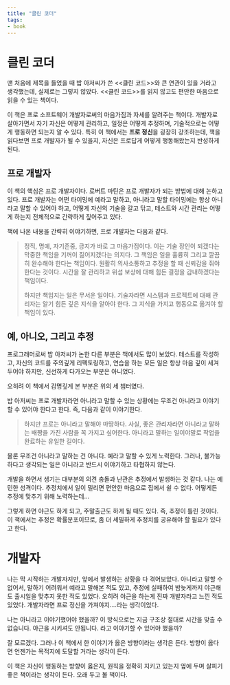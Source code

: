 ```yaml
---
title: "클린 코더"
tags:
- book
---
```


# 클린 코더
맨 처음에 제목을 들었을 때  밥 아저씨가 쓴 <<클린 코드>>와 큰 연관이 있을 거라고 생각했는데, 실제로는 그렇지 않았다. <<클린 코드>>를 읽지 않고도 편안한 마음으로 읽을 수 있는 책이다.

이 책은 프로 소프트웨어 개발자로써의 마음가짐과 자세를 알려주는 책이다. 개발자로 살아가면서 자기 자신은 어떻게 관리하고, 일정은 어떻게 추정하며, 기술적으로는 어떻게 행동하면 되는지 알 수 있다. 특히 이 책에서는 **프로 정신**을 굉장히 강조하는데, 책을 읽다보면 프로 개발자가 될 수 있을지, 자신은 프로답게 어떻게 행동해왔는지 반성하게 된다.

## 프로 개발자
이 책의 핵심은 프로 개발자이다. 로버트 마틴은 프로 개발자가 되는 방법에 대해 논하고 있다. 프로 개발자는 어떤 타이밍에 예라고 말하고, 아니라고 말할 타이밍에는 항상 아니라고 말할 수 있어야 하고, 어떻게 자신의 기술을 갈고 닦고, 테스트와 시간 관리는 어떻게 하는지 전체적으로 간략하게 짚어주고 있다.

책에 나온 내용을 간략히 이야기하면, 프로 개발자는 다음과 같다.

> 정직, 명예, 자기존중, 긍지가 바로 그 마음가짐이다. 이는 기술 장인이 되겠다는 막중한 책임을 기꺼이 짊어지겠다는 의지다. 그 책임은 일을 훌륭히 그리고 깔끔히 완수해야 한다는 책임이다. 원활히 의사소통하고 추정을 할 때 신뢰감을 줘야 한다는 것이다. 시간을 잘 관리하고 위섬 보상에 대해 힘든 결정을 감내하겠다는 책임이다.
> 
> 하지만 책임지는 일은 무서운 일이다. 기술자라면 시스템과 프로젝트에 대해 관리자는 알기 힘든 깊은 지식을 알아야 한다. 그 지식을 가지고 행동으로 옮겨야 할 책임이 있다.


## 예, 아니오, 그리고 추정
프로그래머로써 밥 아저씨가 논한 다른 부분은 책에서도 많이 보았다. 테스트를 작성하고, 자신의 코드를 주의깊게 리펙토링하고, 연습을 하는 모든 일은 항상 마음 깊이 세겨두어야 하지만, 신선하게 다가오는 부분은 아니었다.

오히려 이 책에서 감명깊게 본 부분은 위의 세 챕터였다.

밥 아저씨는 프로 개발자라면 아니라고 말할 수 있는 상황에는 무조건 아니라고 이야기 할 수 있어야 한다고 한다. 즉, 다음과 같이 이야기한다.

> 하지만 프로는 아니라고 말해야 마땅하다. 사실, 좋은 관리자라면 아니라고 말하는 배짱을 가진 사람을 꼭 가지고 싶어한다. 아니라고 말하는 일이야말로 작업을 완료하는 유일한 길이다.

물론 무조건 아니라고 말하는 건 아니다. 예라고 말할 수 있게 노력한다. 그러나, 불가능하다고 생각되는 일은 아니라고 반드시 이야기하고 타협하지 않는다.

개발을 하면서 생기는 대부분의 의견 충돌과 난관은 추정에서 발생하는 것 같다. 나는 예민한 성격이다. 추정치에서 일이 밀리면 편안한 마음으로 집에서 쉴 수 없다. 어떻게든 추정에 맞추기 위해 노력하는데...

그렇게 하면 야근도 하게 되고, 주말출근도 하게 될 때도 있다. 즉, 추정이 틀린 것이다. 이 책에서는 추정은 확률분포이므로, 좀 더 세밀하게 추정치를 공유해야 할 필요가 있다고 한다.

# 개발자
나는 막 시작하는 개발자지만, 앞에서 발생하는 상황을 다 겪어보았다. 아니라고 말할 수 없어서, 말하기 어려워서 예라고 말해본 적도 있고, 추정에 실패하여 밤늦게까지 야근해도 출시일을 맞추지 못한 적도 있었다. 오히려 야근을 하는게 진짜 개발자라고 느낀 적도 있었다. 개발자라면 프로 정신을 가져야지....라는 생각이었다.

나는 아니라고 이야기했어야 했을까? 이 방식으로는 지금 구조상 절대로 시간을 맞출 수 없습니다. 야근을 시키셔도 안됩니다. 라고 이야기할 수 있어야 했을까?

잘 모르겠다. 그러나 이 책에서 한 이야기가 옳은 방향이라는 생각은 든다. 방향이 옳다면 언젠가는 목적지에 도달할 거라는 생각이 든다.

이 책은 자신이 행동하는 방향이 옳은지, 원칙을 정확히 지키고 있는지 옆에 두며 살피기 좋은 책이라는 생각이 든다. 오래 두고 볼 책이다.